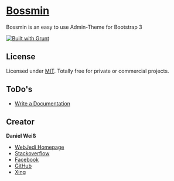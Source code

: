 # [Bossmin](http://webjedi.de/bossmin-demo/)

Bossmin is an easy to use Admin-Theme for Bootstrap 3

[![Built with Grunt](https://cdn.gruntjs.com/builtwith.png)](http://gruntjs.com/)

## License

Licensed under [MIT](https://github.com/WebJedi-DE/bossmin/blob/master/LICENSE). Totally free for private or commercial projects.

## ToDo's

- [Write a Documentation](#documentation)

## Creator

**Daniel Weiß**

- [WebJedi Homepage](http://webjedi.de)
- [Stackoverflow](https://stackoverflow.com/users/4165935/daniel-wei%C3%9F)
- [Facebook](https://www.facebook.com/WebJedi.de)
- [GitHub](https://github.com/WebJedi-DE)
- [Xing](https://www.xing.com/profile/Daniel_Weiss48)
